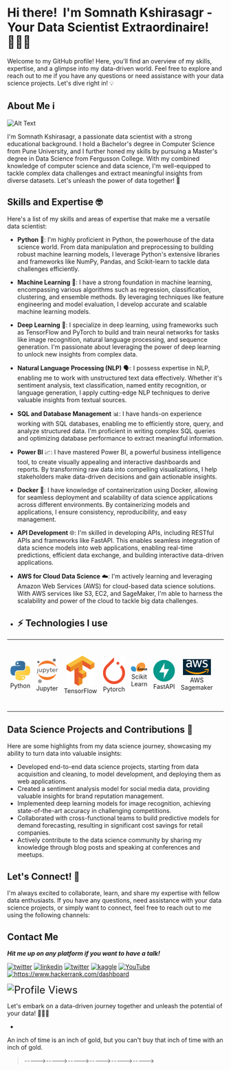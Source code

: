 # Hi there! <img alt="" src="https://media1.tenor.com/images/e5a6c8fff7422d5a137feade378401ac/tenor.gif?itemid=5530137" width="50px"> I'm Somnath Kshirasagr - Your Data Scientist Extraordinaire! 🧑‍🔬🚀     


Welcome to my GitHub profile! Here, you'll find an overview of my skills, expertise, and a glimpse into my data-driven world. Feel free to explore and reach out to me if you have any questions or need assistance with your data science projects. Let's dive right in! 💡

## About Me ℹ️ 

<img src="https://github.com/somanathkshirsagar/somanathkshirsagar/blob/main/assets/icons/NvL.gif" width="880" height="400" alt="Alt Text">

I'm Somnath Kshirasagr, a passionate data scientist with a strong educational background. I hold a Bachelor's degree in Computer Science from Pune University, and I further honed my skills by pursuing a Master's degree in Data Science from Fergusson College. With my combined knowledge of computer science and data science, I'm well-equipped to tackle complex data challenges and extract meaningful insights from diverse datasets. Let's unleash the power of data together! 💪

## Skills and Expertise 🤓

Here's a list of my skills and areas of expertise that make me a versatile data scientist:

- **Python** 🐍: I'm highly proficient in Python, the powerhouse of the data science world. From data manipulation and preprocessing to building robust machine learning models, I leverage Python's extensive libraries and frameworks like NumPy, Pandas, and Scikit-learn to tackle data challenges efficiently.

- **Machine Learning** 🤖: I have a strong foundation in machine learning, encompassing various algorithms such as regression, classification, clustering, and ensemble methods. By leveraging techniques like feature engineering and model evaluation, I develop accurate and scalable machine learning models.

- **Deep Learning** 🧠: I specialize in deep learning, using frameworks such as TensorFlow and PyTorch to build and train neural networks for tasks like image recognition, natural language processing, and sequence generation. I'm passionate about leveraging the power of deep learning to unlock new insights from complex data.

- **Natural Language Processing (NLP)** 🗣️: I possess expertise in NLP, enabling me to work with unstructured text data effectively. Whether it's sentiment analysis, text classification, named entity recognition, or language generation, I apply cutting-edge NLP techniques to derive valuable insights from textual sources.

- **SQL and Database Management** 📊: I have hands-on experience working with SQL databases, enabling me to efficiently store, query, and analyze structured data. I'm proficient in writing complex SQL queries and optimizing database performance to extract meaningful information.

- **Power BI** 📈: I have mastered Power BI, a powerful business intelligence tool, to create visually appealing and interactive dashboards and reports. By transforming raw data into compelling visualizations, I help stakeholders make data-driven decisions and gain actionable insights.

- **Docker** 🐳: I have knowledge of containerization using Docker, allowing for seamless deployment and scalability of data science applications across different environments. By containerizing models and applications, I ensure consistency, reproducibility, and easy management.

- **API Development** 🌐: I'm skilled in developing APIs, including RESTful APIs and frameworks like FastAPI. This enables seamless integration of data science models into web applications, enabling real-time predictions, efficient data exchange, and building interactive data-driven applications.

- **AWS for Cloud Data Science** ☁️: I'm actively learning and leveraging Amazon Web Services (AWS) for cloud-based data science solutions. With AWS services like S3, EC2, and SageMaker, I'm able to harness the scalability and power of the cloud to tackle big data challenges.
-   ## ⚡ Technologies I use 

<div align="center">
<table align="center">
    <tr>
        <td align="center" width="140" height="112.43">
            <img src="./assets/icons/python.jpeg" width="65px"/>
            <br /> Python
        </td>
        <td align="center" width="140" height="112.43">
            <img src="./assets/icons/jupyter.png" width="65px"/>
            <br /> Jupyter
        </td>
        <td align="center" width="140" height="112.43">
            <img src="./assets/icons/tensorflow.png" width="65px"/>
            <br /> TensorFlow
        </td>
        <td align="center" width="140" height="112.43">
            <img src="./assets/icons/pytorch.png" width="65px"/>
            <br /> Pytorch
        </td>
        <td align="center" width="140" height="112.43">
            <img src="./assets/icons/scikitlearn.png" width="65px"/>
            <br /> Scikit Learn
        </td>
        <td align="center" width="140" height="112.43">
            <img src="./assets/icons/fastapi.png" width="65px"/>
            <br /> FastAPI
         </td>
        <td align="center" width="200" height="160">
            <img src="./assets/icons/Amazon-Web-Services-AWS-Emblem.png" width="65px"/>
            <br /> AWS Sagemaker
        </td>
         <td align="center" width="140" height="112.43">
            <img src="./assets/icons/stm.png" width="65px"/>
            <br /> 
        </td>
        <td align="center" width="140" height="112.43">
            <img src="./assets/icons/docker.png" width="65px"/>
            <br /> Docker
        </td>
    </tr>
</table>
</div>


## Data Science Projects and Contributions 🚀

Here are some highlights from my data science journey, showcasing my ability to turn data into valuable insights:

- Developed end-to-end data science projects, starting from data acquisition and cleaning, to model development, and deploying them as web applications.
- Created a sentiment analysis model for social media data, providing valuable insights for brand reputation management.
- Implemented deep learning models for image recognition, achieving state-of-the-art accuracy in challenging competitions.
- Collaborated with cross-functional teams to build predictive models for demand forecasting, resulting in significant cost savings for retail companies.
- Actively contribute to the data science community by sharing my knowledge through blog posts and speaking at conferences and meetups.

## Let's Connect! 🤝

I'm always excited to collaborate, learn, and share my expertise with fellow data enthusiasts. If you have any questions, need assistance with your data science projects, or simply want to connect, feel free to reach out to me using the following channels:
## Contact Me

***Hit me up on any platform if you want to have a talk!***

<a href="mailto:somanathtk198@gmail.com" target="_blank"><img src="https://img.shields.io/badge/Gmail-D14836?style=for-the-badge&logo=gmail&logoColor=white" alt="twitter"></a>
<a href="https://www.linkedin.com/in/somnath-kshirasagar-b73ba2212/" target="_blank"><img src="https://img.shields.io/badge/LinkedIn-0077B5?style=for-the-badge&logo=linkedin&logoColor=white" alt="linkedin"></a>
<a href="https://twitter.com/Somnath_9696" target="_blank"><img src="https://img.shields.io/badge/Twitter-1DA1F2?style=for-the-badge&logo=twitter&logoColor=white" alt="twitter"></a>
<a href="https://www.kaggle.com/somanathkshirasagar" target="_blank"><img src="https://img.shields.io/badge/Kaggle-20BEFF?style=for-the-badge&logo=Kaggle&logoColor=white" alt="kaggle"></a>
<a href="https://www.youtube.com/channel/UCUMBgJEWzDeQpnBD9cCuSFA" target="_blank"><img src="https://img.shields.io/badge/YouTube-%23FF0000.svg?style=for-the-badge&logo=YouTube&logoColor=white" alt="YouTube"></a>
<a href="https://www.hackerrank.com/dashboard" target="blank"><img src="https://raw.githubusercontent.com/rahuldkjain/github-profile-readme-generator/master/src/images/icons/Social/hackerrank.svg" alt="https://www.hackerrank.com/dashboard" height="30" width="40"></a>

<img src="https://komarev.com/ghpvc/?username=somanathkshirsagar" alt="Profile Views" style="font-size: 24px;">

Let's embark on a data-driven journey together and unleash the potential of your data! 🚀🔬💡
- <img alt="" src="https://media.tenor.com/images/4a37815ddbf2e92d8f082ca3a0aa02fb/tenor.gif" width="200px">

An inch of time is an inch of gold, but you can't buy that inch of time with an inch of gold.
>----->----->----->----->----->----->
